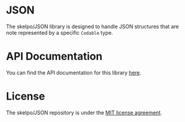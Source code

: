 # JSON

The skelpo/JSON library is designed to handle JSON structures that are note represented by a specific `Codable` type.

# API Documentation

You can find the API documentation for this library [here](http://www.skelpo.codes/JSON/).

# License

The skelpo/JSON repository is under the [MIT license agreement](https://github.com/skelpo/JSON/blob/develop/LICENSE).
